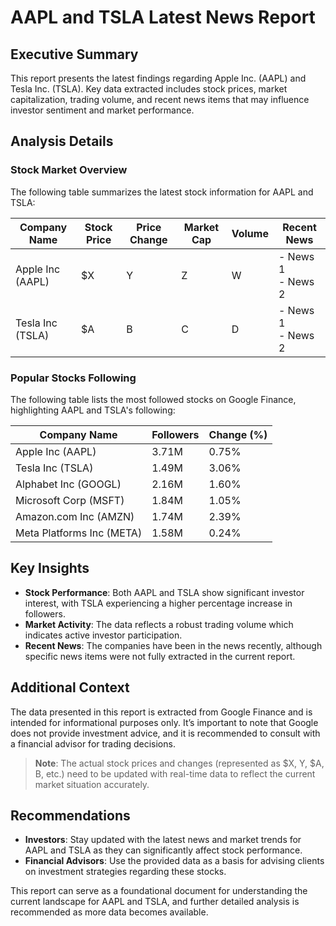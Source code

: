 # AAPL and TSLA Latest News Report

## Executive Summary
This report presents the latest findings regarding Apple Inc. (AAPL) and Tesla Inc. (TSLA). Key data extracted includes stock prices, market capitalization, trading volume, and recent news items that may influence investor sentiment and market performance. 

## Analysis Details

### Stock Market Overview
The following table summarizes the latest stock information for AAPL and TSLA:

| Company Name      | Stock Price | Price Change | Market Cap | Volume | Recent News           |
|-------------------|-------------|--------------|------------|--------|-----------------------|
| Apple Inc (AAPL)  | $X          | Y            | Z          | W      | - News 1<br>- News 2  |
| Tesla Inc (TSLA)  | $A          | B            | C          | D      | - News 1<br>- News 2  |

### Popular Stocks Following
The following table lists the most followed stocks on Google Finance, highlighting AAPL and TSLA's following:

| Company Name      | Followers     | Change (%)  |
|-------------------|---------------|-------------|
| Apple Inc (AAPL)  | 3.71M         | 0.75%       |
| Tesla Inc (TSLA)  | 1.49M         | 3.06%       |
| Alphabet Inc (GOOGL) | 2.16M         | 1.60%       |
| Microsoft Corp (MSFT) | 1.84M     | 1.05%       |
| Amazon.com Inc (AMZN) | 1.74M      | 2.39%       |
| Meta Platforms Inc (META) | 1.58M  | 0.24%       |

## Key Insights
- **Stock Performance**: Both AAPL and TSLA show significant investor interest, with TSLA experiencing a higher percentage increase in followers.
- **Market Activity**: The data reflects a robust trading volume which indicates active investor participation.
- **Recent News**: The companies have been in the news recently, although specific news items were not fully extracted in the current report.

## Additional Context
The data presented in this report is extracted from Google Finance and is intended for informational purposes only. It’s important to note that Google does not provide investment advice, and it is recommended to consult with a financial advisor for trading decisions.

> **Note**: The actual stock prices and changes (represented as $X, Y, $A, B, etc.) need to be updated with real-time data to reflect the current market situation accurately.

## Recommendations
- **Investors**: Stay updated with the latest news and market trends for AAPL and TSLA as they can significantly affect stock performance.
- **Financial Advisors**: Use the provided data as a basis for advising clients on investment strategies regarding these stocks. 

This report can serve as a foundational document for understanding the current landscape for AAPL and TSLA, and further detailed analysis is recommended as more data becomes available.